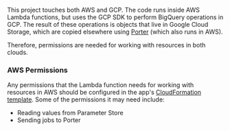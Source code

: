 This project touches both AWS and GCP. The code runs inside AWS Lambda functions, but uses the GCP SDK to perform BigQuery operations in GCP. The result of these operations is objects that live in Google Cloud Storage, which are copied elsewhere using [Porter](https://github.com/PRX/Porter) (which also runs in AWS).

Therefore, permissions are needed for working with resources in both clouds.

### AWS Permissions

Any permissions that the Lambda function needs for working with resources in AWS should be configured in the app's [CloudFormation template](https://github.com/PRX/Infrastructure/blob/master/stacks/apps/dovetail-metrics-export.yml). Some of the permissions it may need include:

- Reading values from Parameter Store
- Sending jobs to Porter
